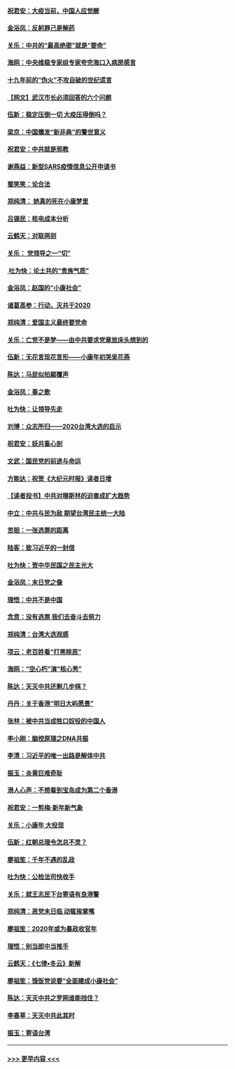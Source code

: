 #### [祝君安：大疫当前，中国人应觉醒](../pages/nsc993/n11821946.md?t=01270855) 
#### [金浴凤：反躬罪己是解药](../pages/nsc993/n11820280.md?t=01270855) 
#### [关乐：中共的“最高绝密”就是“要命”](../pages/nsc993/n11816946.md?t=01270855) 
#### [海网：中央维稳专家组专家夸完海口入病房感言](../pages/nsc993/n11815138.md?t=01270855) 
#### [十九年前的“伪火”不攻自破的世纪谎言](../pages/nsc993/n11813238.md?t=01270855) 
#### [【网文】武汉市长必须回答的六个问题](../pages/nsc993/n11813848.md?t=01270855) 
#### [伍新：稳定压倒一切 大疫压得倒吗？](../pages/nsc993/n11812634.md?t=01270855) 
#### [梁京：中国爆发“新非典”的警世意义](../pages/nsc993/n11812554.md?t=01270855) 
#### [祝君安：中共就是邪教](../pages/nsc993/n11812431.md?t=01270855) 
#### [谢燕益：新型SARS疫情信息公开申请书](../pages/nsc993/n11808840.md?t=01270855) 
#### [蜀笑笑：论合法](../pages/nsc993/n11808064.md?t=01270855) 
#### [郑纯清： 她真的死在小康梦里](../pages/nsc993/n11806623.md?t=01270855) 
#### [吕锡民：核电成本分析](../pages/nsc993/n11806284.md?t=01270855) 
#### [云鹤天：对联两则](../pages/nsc993/n11805957.md?t=01270855) 
#### [关乐： 党领导之一“切”](../pages/nsc993/n11804505.md?t=01270855) 
#### [ 吐为快：论土共的“贵族气质”](../pages/nsc993/n11804490.md?t=01270855) 
#### [金浴凤：赵国的“小康社会”](../pages/nsc993/n11804452.md?t=01270855) 
#### [诸葛高参：行动，灭共于2020](../pages/nsc993/n11804120.md?t=01270855) 
#### [郑纯清：爱国主义最终要党命](../pages/nsc993/n11802197.md?t=01270855) 
#### [关乐：亡党不是梦——由中共要求党章放床头想到的](../pages/nsc993/n11802156.md?t=01270855) 
#### [伍新：无花言现花言形——小康年初哭吴花燕](../pages/nsc993/n11800044.md?t=01270855) 
#### [陈达：马屁似拍颠覆声](../pages/nsc993/n11800010.md?t=01270855) 
#### [金浴凤：春之歌](../pages/nsc993/n11797687.md?t=01270855) 
#### [吐为快：让领导先走](../pages/nsc993/n11797512.md?t=01270855) 
#### [刘博：众志所归——2020台湾大选的启示](../pages/nsc993/n11796878.md?t=01270855) 
#### [祝君安：妖共畜心剖](../pages/nsc993/n11794273.md?t=01270855) 
#### [文武：国民党的前途与命运](../pages/nsc993/n11794198.md?t=01270855) 
#### [方能达：祝贺《大纪元时报》读者日增](../pages/nsc993/n11793807.md?t=01270855) 
#### [【读者投书】中共对穆斯林的迫害成扩大趋势](../pages/nsc993/n11791371.md?t=01270855) 
#### [中立：中共与民为敌 期望台湾民主统一大陆](../pages/nsc993/n11790392.md?t=01270855) 
#### [苦胆：一张选票的距离](../pages/nsc993/n11788914.md?t=01270855) 
#### [陆客：致习近平的一封信](../pages/nsc993/n11788867.md?t=01270855) 
#### [吐为快：贺中华民国之民主光大](../pages/nsc993/n11788618.md?t=01270855) 
#### [金浴凤：末日党之像](../pages/nsc993/n11787475.md?t=01270855) 
#### [理悟：中共不是中国](../pages/nsc993/n11787463.md?t=01270855) 
#### [念贲：没有选票  我们去奋斗去努力](../pages/nsc993/n11787398.md?t=01270855) 
#### [郑纯清：台湾大选观感](../pages/nsc993/n11786210.md?t=01270855) 
#### [项云：老百姓看“打黑除恶”](../pages/nsc993/n11785398.md?t=01270855) 
#### [海网：“空心朽”演“核心秀”](../pages/nsc993/n11783874.md?t=01270855) 
#### [陈达：天灭中共还剩几步棋？](../pages/nsc993/n11783719.md?t=01270855) 
#### [丹丹：关于香港“明日大屿愿景”](../pages/nsc993/n11783273.md?t=01270855) 
#### [张林：被中共当成牲口奴役的中国人](../pages/nsc993/n11782397.md?t=01270855) 
#### [李小刚：脑控原理之DNA共振](../pages/nsc993/n11780962.md?t=01270855) 
#### [李清：习近平的唯一出路是解体中共](../pages/nsc993/n11780866.md?t=01270855) 
#### [振玉：炎黄巨难奇耻](../pages/nsc993/n11779632.md?t=01270855) 
#### [港人心声：不想看到宝岛成为第二个香港](../pages/nsc993/n11778817.md?t=01270855) 
#### [祝君安：一剪梅‧新年新气象](../pages/nsc993/n11776340.md?t=01270855) 
#### [关乐：小康年 大役现](../pages/nsc993/n11774213.md?t=01270855) 
#### [伍新：红朝总理令怎总不灵？](../pages/nsc993/n11770813.md?t=01270855) 
#### [廖祖笙：千年不遇的乱政](../pages/nsc993/n11770373.md?t=01270855) 
#### [吐为快：公检法司快收手](../pages/nsc993/n11770359.md?t=01270855) 
#### [关乐：就王志民下台寄语有良港警](../pages/nsc993/n11769903.md?t=01270855) 
#### [郑纯清：恶党末日临 动辄挨掌嘴](../pages/nsc993/n11769356.md?t=01270855) 
#### [廖祖笙：2020年或为暴政收官年](../pages/nsc993/n11768216.md?t=01270855) 
#### [理悟：别当郎中当推手](../pages/nsc993/n11768243.md?t=01270855) 
#### [云鹤天：《七律▪冬云》新解](../pages/nsc993/n11768204.md?t=01270855) 
#### [廖祖笙：饿饭党说要“全面建成小康社会”](../pages/nsc993/n11767482.md?t=01270855) 
#### [陈达：天灭中共之罗网谁能挡住？](../pages/nsc993/n11767465.md?t=01270855) 
#### [李春草：天灭中共此其时](../pages/nsc993/n11767452.md?t=01270855) 
#### [振玉：寄语台湾](../pages/nsc993/n11767432.md?t=01270855) 

----
#### [ >>> 更早内容 <<< ](../indexes/nsc993-earlier.md)
